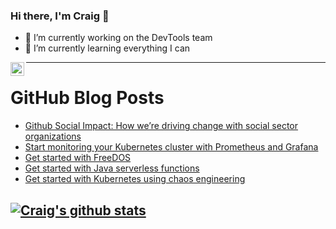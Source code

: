 ### Hi there, I'm Craig 👋

<!--
**CraigTeelFugro/CraigTeelFugro** is a ✨ _special_ ✨ repository because its `README.md` (this file) appears on your GitHub profile.

Here are some ideas to get you started:
-->

- 🔭 I’m currently working on the DevTools team
- 🌱 I’m currently learning everything I can

[<img align="left" alt="Craig Teel | LinkedIn" width="22px" src="https://cdn.jsdelivr.net/npm/simple-icons@v3/icons/linkedin.svg" />][linkedin]

---

# GitHub Blog Posts

<!-- BLOG-POST-LIST:START -->
- [Github Social Impact: How we’re driving change with social sector organizations](https://github.blog/2021-06-01-github-social-impact-driving-change-social-sector/)
- [Start monitoring your Kubernetes cluster with Prometheus and Grafana](https://opensource.com/article/21/6/chaos-grafana-prometheus)
- [Get started with FreeDOS](https://opensource.com/article/21/6/get-started-freedos)
- [Get started with Java serverless functions](https://opensource.com/article/21/6/java-serverless-functions)
- [Get started with Kubernetes using chaos engineering](https://opensource.com/article/21/5/kubernetes-chaos)
<!-- BLOG-POST-LIST:END -->

## [![Craig's github stats](https://github-readme-stats.vercel.app/api?username=craigteelfugro)](https://github.com/anuraghazra/github-readme-stats)


[linkedin]: https://linkedin.com/in/craig-teel-b8786771
